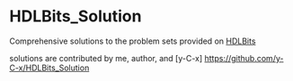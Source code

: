 # HDLBits_Solution
Comprehensive solutions to the problem sets provided on [HDLBits](https://hdlbits.01xz.net/wiki/Main_Page)

solutions are contributed by me, author, and [y-C-x] https://github.com/y-C-x/HDLBits_Solution

